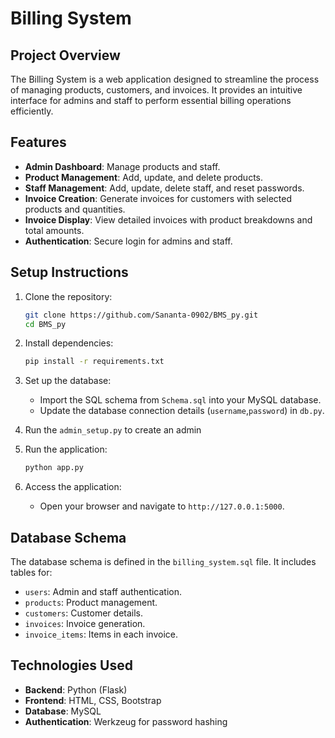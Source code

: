 # Billing System

## Project Overview
The Billing System is a web application designed to streamline the process of managing products, customers, and invoices. It provides an intuitive interface for admins and staff to perform essential billing operations efficiently.

## Features
- **Admin Dashboard**: Manage products and staff.
- **Product Management**: Add, update, and delete products.
- **Staff Management**: Add, update, delete staff, and reset passwords.
- **Invoice Creation**: Generate invoices for customers with selected products and quantities.
- **Invoice Display**: View detailed invoices with product breakdowns and total amounts.
- **Authentication**: Secure login for admins and staff.

## Setup Instructions
1. Clone the repository:
   ```bash
   git clone https://github.com/Sananta-0902/BMS_py.git
   cd BMS_py
   ```

2. Install dependencies:
   ```bash
   pip install -r requirements.txt
   ```

3. Set up the database:
   - Import the SQL schema from `Schema.sql` into your MySQL database.
   - Update the database connection details (`username`,`password`) in `db.py`.

4. Run the `admin_setup.py` to create an admin

5. Run the application:
   ```bash
   python app.py
   ```

6. Access the application:
   - Open your browser and navigate to `http://127.0.0.1:5000`.

## Database Schema
The database schema is defined in the `billing_system.sql` file. It includes tables for:
- `users`: Admin and staff authentication.
- `products`: Product management.
- `customers`: Customer details.
- `invoices`: Invoice generation.
- `invoice_items`: Items in each invoice.

## Technologies Used
- **Backend**: Python (Flask)
- **Frontend**: HTML, CSS, Bootstrap
- **Database**: MySQL
- **Authentication**: Werkzeug for password hashing


